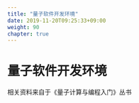 ```yaml
---
title: "量子软件开发环境"
date: 2019-11-20T09:25:33+09:00
weight: 90
chapter: true
---
```


# 量子软件开发环境

相关资料来自于《量子计算与编程入门》丛书